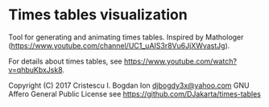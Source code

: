 # Times tables visualization

Tool for generating and animating times tables. Inspired by Mathologer (https://www.youtube.com/channel/UC1_uAIS3r8Vu6JjXWvastJg).

For details about times tables, see https://www.youtube.com/watch?v=qhbuKbxJsk8.

Copyright (C) 2017 Cristescu I. Bogdan Ion
djbogdy3x@yahoo.com
GNU Affero General Public License
see https://github.com/DJakarta/times-tables
